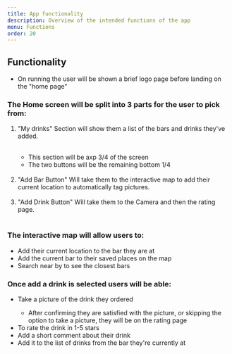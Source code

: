 ```yaml
---
title: App functionality
description: Overview of the intended functions of the app
menu: Functions
order: 20
---
```


## Functionality

<ul>

  <li>On running the user will be shown a brief logo page before landing on the "home page"</li>

</ul>

### The Home screen will be split into 3 parts for the user to pick from:

<ol>

  <li>"My drinks" Section will show them a list of the bars and drinks they've added.</li><br>

<ul>
    <li>This section will be axp 3/4 of the screen</li>
    <li>The two buttons will be the remaining bottom 1/4</li><br>
</ul>

  <li>"Add Bar Button" Will take them to the interactive map to add their current location
to automatically tag pictures.</li><br>

  <li>"Add Drink Button" Will take them to the Camera and then the rating page.</li><br>

</ol>

### The interactive map will allow users to:

<ul>

  <li>Add their current location to the bar they are at</li>
  <li>Add the current bar to their saved places on the map</li>
  <li>Search near by to see the closest bars</li>

</ul>

### Once add a drink is selected users will be able:

<ul>

  <li>Take a picture of the drink they ordered</li>

<ul>
    <li>After confirming they are satisfied with the picture, or
        skipping the option to take a picture, they will be on the rating page</li>
</ul>

  <li>To rate the drink in 1-5 stars</li>
  <li>Add a short comment about their drink</li>
  <li>Add it to the list of drinks from the bar they're currently at</li>

</ul>

